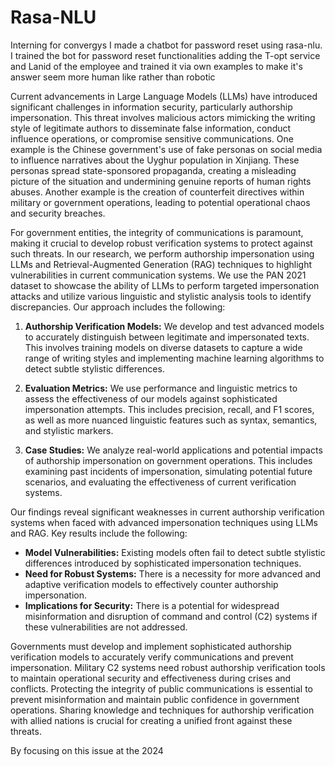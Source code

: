 # Rasa-NLU
Interning for convergys I made a chatbot for password reset using rasa-nlu.
I trained the bot for password reset functionalities adding the T-opt service and Lanid of the employee and trained it via own examples to make it's answer seem more human like rather than robotic

Current advancements in Large Language Models (LLMs) have introduced significant challenges in information security, particularly authorship impersonation. This threat involves malicious actors mimicking the writing style of legitimate authors to disseminate false information, conduct influence operations, or compromise sensitive communications. One example is the Chinese government's use of fake personas on social media to influence narratives about the Uyghur population in Xinjiang. These personas spread state-sponsored propaganda, creating a misleading picture of the situation and undermining genuine reports of human rights abuses. Another example is the creation of counterfeit directives within military or government operations, leading to potential operational chaos and security breaches. 

For government entities, the integrity of communications is paramount, making it crucial to develop robust verification systems to protect against such threats. In our research, we perform authorship impersonation using LLMs and Retrieval-Augmented Generation (RAG) techniques to highlight vulnerabilities in current communication systems. We use the PAN 2021 dataset to showcase the ability of LLMs to perform targeted impersonation attacks and utilize various linguistic and stylistic analysis tools to identify discrepancies. Our approach includes the following:

1. **Authorship Verification Models:** We develop and test advanced models to accurately distinguish between legitimate and impersonated texts. This involves training models on diverse datasets to capture a wide range of writing styles and implementing machine learning algorithms to detect subtle stylistic differences.

2. **Evaluation Metrics:** We use performance and linguistic metrics to assess the effectiveness of our models against sophisticated impersonation attempts. This includes precision, recall, and F1 scores, as well as more nuanced linguistic features such as syntax, semantics, and stylistic markers.

3. **Case Studies:** We analyze real-world applications and potential impacts of authorship impersonation on government operations. This includes examining past incidents of impersonation, simulating potential future scenarios, and evaluating the effectiveness of current verification systems.

Our findings reveal significant weaknesses in current authorship verification systems when faced with advanced impersonation techniques using LLMs and RAG. Key results include the following:

- **Model Vulnerabilities:** Existing models often fail to detect subtle stylistic differences introduced by sophisticated impersonation techniques.
- **Need for Robust Systems:** There is a necessity for more advanced and adaptive verification models to effectively counter authorship impersonation.
- **Implications for Security:** There is a potential for widespread misinformation and disruption of command and control (C2) systems if these vulnerabilities are not addressed.

Governments must develop and implement sophisticated authorship verification models to accurately verify communications and prevent impersonation. Military C2 systems need robust authorship verification tools to maintain operational security and effectiveness during crises and conflicts. Protecting the integrity of public communications is essential to prevent misinformation and maintain public confidence in government operations. Sharing knowledge and techniques for authorship verification with allied nations is crucial for creating a unified front against these threats.

By focusing on this issue at the 2024
